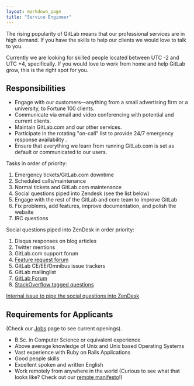 ```yaml
---
layout: markdown_page
title: "Service Engineer"
---
```

The rising popularity of GitLab means that our professional services are in high demand. 
If you have the skills to help our clients we would love to talk to you.

Currently we are looking for skilled people located between UTC -2 and UTC +4, specifically. 
If you would love to work from home and help GitLab grow, this is the right spot for you.

## Responsibilities

* Engage with our customers—anything from a small advertising firm or a university, to Fortune 100 clients.
* Communicate via email and video conferencing with potential and current clients.
* Maintain GitLab.com and our other services.
* Participate in the rotating "on-call" list to provide 24/7 emergency response availability .
* Ensure that everything we learn from running GitLab.com is set as default or communicated to our users.

Tasks in order of priority:

1. Emergency tickets/GitLab.com downtime
1. Scheduled calls/maintenance
1. Normal tickets and GitLab.com maintenance
1. Social questions piped into Zendesk (see the list below)
1. Engage with the rest of the GitLab and core team to improve GitLab
1. Fix problems, add features, improve documentation, and polish the website
1. IRC questions

Social questions piped into ZenDesk in order priority:

1. Disqus responses on blog articles
1. Twitter mentions
1. GitLab.com support forum
1. [Feature request forum](http://feedback.gitlab.com/forums/176466-general)
1. GitLab CE/EE/Omnibus issue trackers
1. GitLab mailinglist
1. [GitLab Forum](https://forum.gitlab.com/)
1. [StackOverflow tagged questions](http://stackoverflow.com/questions/tagged/gitlab)

[Internal issue to pipe the social questions into ZenDesk](https://dev.gitlab.org/gitlab/organization/issues/306)


## Requirements for Applicants
(Check our [Jobs](https://about.gitlab.com/jobs/) page to see current openings).

* B.Sc. in Computer Science or equivalent experience
* Above average knowledge of Unix and Unix based Operating Systems
* Vast experience with Ruby on Rails Applications
* Good people skills
* Excellent spoken and written English
* Work remotely from anywhere in the world (Curious to see what that looks like? Check out our [remote manifesto](https://about.gitlab.com/2015/04/08/the-remote-manifesto/)!)